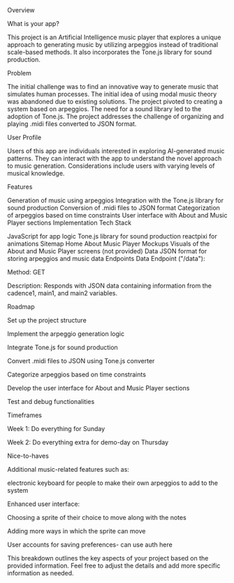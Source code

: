 Overview

What is your app?

This project is an Artificial Intelligence music player that explores a unique approach to generating music by utilizing arpeggios instead of traditional scale-based methods. It also incorporates the Tone.js library for sound production.

Problem

The initial challenge was to find an innovative way to generate music that simulates human processes. The initial idea of using modal music theory was abandoned due to existing solutions. The project pivoted to creating a system based on arpeggios. The need for a sound library led to the adoption of Tone.js. The project addresses the challenge of organizing and playing .midi files converted to JSON format.

User Profile

Users of this app are individuals interested in exploring AI-generated music patterns. They can interact with the app to understand the novel approach to music generation. Considerations include users with varying levels of musical knowledge.

Features

Generation of music using arpeggios
Integration with the Tone.js library for sound production
Conversion of .midi files to JSON format
Categorization of arpeggios based on time constraints
User interface with About and Music Player sections
Implementation
Tech Stack

JavaScript for app logic
Tone.js library for sound production
reactpixi for animations
Sitemap
Home
About
Music Player
Mockups
Visuals of the About and Music Player screens (not provided)
Data
JSON format for storing arpeggios and music data
Endpoints
Data Endpoint ("/data"):

Method: GET

Description: Responds with JSON data containing information from the cadence1, main1, and main2 variables.

Roadmap

Set up the project structure

Implement the arpeggio generation logic

Integrate Tone.js for sound production

Convert .midi files to JSON using Tone.js converter

Categorize arpeggios based on time constraints

Develop the user interface for About and Music Player sections

Test and debug functionalities

Timeframes

Week 1: Do everything for Sunday

Week 2: Do everything extra for demo-day on Thursday

Nice-to-haves

Additional music-related features such as: 

electronic keyboard for people to make their own arpeggios to add to the system

Enhanced user interface:

Choosing a sprite of their choice to move along with the notes

Adding more ways in which the sprite can move 

User accounts for saving preferences- can use auth here 

This breakdown outlines the key aspects of your project based on the provided information. Feel free to adjust the details and add more specific information as needed.
